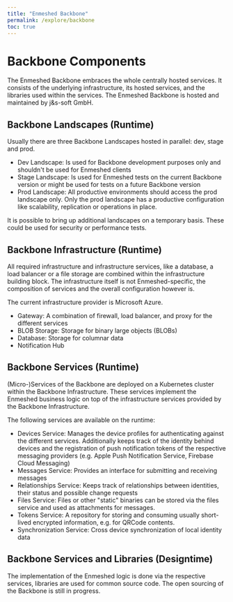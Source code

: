 ```yaml
---
title: "Enmeshed Backbone"
permalink: /explore/backbone
toc: true
---
```


# Backbone Components

The Enmeshed Backbone embraces the whole centrally hosted services. It consists of the underlying infrastructure, its hosted services, and the libraries used within the services. The Enmeshed Backbone is hosted and maintained by j&amp;s-soft GmbH.

## Backbone Landscapes (Runtime)

Usually there are three Backbone Landscapes hosted in parallel: dev, stage and prod.

- Dev Landscape: Is used for Backbone development purposes only and shouldn't be used for Enmeshed clients
- Stage Landscape: Is used for Enmeshed tests on the current Backbone version or might be used for tests on a future Backbone version
- Prod Landscape: All productive environments should access the prod landscape only. Only the prod landscape has a productive configuration like scalability, replication or operations in place.

It is possible to bring up additional landscapes on a temporary basis. These could be used for security or performance tests.

## Backbone Infrastructure (Runtime)

All required infrastructure and infrastructure services, like a database, a load balancer or a file storage are combined within the infrastructure building block. The infrastructure itself is not Enmeshed-specific, the composition of services and the overall configuration however is.

The current infrastructure provider is Microsoft Azure.

- Gateway: A combination of firewall, load balancer, and proxy for the different services
- BLOB Storage: Storage for binary large objects (BLOBs)
- Database: Storage for columnar data
- Notification Hub

## Backbone Services (Runtime)

(Micro-)Services of the Backbone are deployed on a Kubernetes cluster within the Backbone Infrastructure. These services implement the Enmeshed business logic on top of the infrastructure services provided by the Backbone Infrastructure.

The following services are available on the runtime:

- Devices Service: Manages the device profiles for authenticating against the different services. Additionally keeps track of the identity behind devices and the registration of push notification tokens of the respective messaging providers (e.g. Apple Push Notification Service, Firebase Cloud Messaging)
- Messages Service: Provides an interface for submitting and receiving messages
- Relationships Service: Keeps track of relationships between identities, their status and possible change requests
- Files Service: Files or other "static" binaries can be stored via the files service and used as attachments for messages.
- Tokens Service: A repository for storing and consuming usually short-lived encrypted information, e.g. for QRCode contents.
- Synchronization Service: Cross device synchronization of local identity data

## Backbone Services and Libraries (Designtime)

The implementation of the Enmeshed logic is done via the respective services, libraries are used for common source code. The open sourcing of the Backbone is still in progress.
